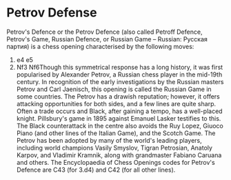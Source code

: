 # Petrov Defense

Petrov's Defence or the Petrov Defence (also called Petroff Defence, Petrov's Game, Russian Defence, or Russian Game – Russian: Русская партия) is a chess opening characterised by the following moves:

1. e4 e5
2. Nf3 Nf6Though this symmetrical response has a long history, it was first popularised by Alexander Petrov, a Russian chess player in the mid-19th century. In recognition of the early investigations by the Russian masters Petrov and Carl Jaenisch, this opening is called the Russian Game in some countries.
The Petrov has a drawish reputation; however, it offers attacking opportunities for both sides, and a few lines are quite sharp. Often a trade occurs and Black, after gaining a tempo, has a well-placed knight. Pillsbury's game in 1895 against Emanuel Lasker testifies to this. The Black counterattack in the centre also avoids the Ruy Lopez, Giuoco Piano (and other lines of the Italian Game), and the Scotch Game. The Petrov has been adopted by many of the world's leading players, including world champions Vasily Smyslov, Tigran Petrosian, Anatoly Karpov, and Vladimir Kramnik, along with grandmaster Fabiano Caruana and others.
The Encyclopaedia of Chess Openings codes for Petrov's Defence are C43 (for 3.d4) and C42 (for all other lines).

